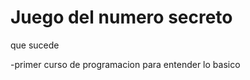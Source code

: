 <h1>Juego del numero secreto</h1>
<p> que sucede </p>
-primer curso de programacion para entender lo basico
